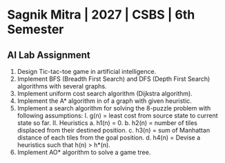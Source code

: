 # Sagnik Mitra | 2027 | CSBS | 6th Semester
## AI Lab Assignment

1. Design Tic-tac-toe game in artificial intelligence.
2. Implement BFS (Breadth First Search) and DFS (Depth First Search) algorithms with several graphs.
3. Implement uniform cost search algorithm (Dijkstra algorithm).
4. Implement the A* algorithm in of a graph with given heuristic.
5. Implement a search algorithm for solving the 8-puzzle problem with following assumptions:
          I. g(n) = least cost from source state to current state so far.
          II. Heuristics
              a. h1(n) = 0.
              b. h2(n) = number of tiles displaced from their destined position.
              c. h3(n) = sum of Manhattan distance of each tiles from the goal position.
              d. h4(n) = Devise a heuristics such that h(n) > h*(n).
6. Implement AO* algorithm to solve a game tree.
